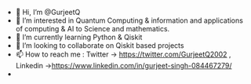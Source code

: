 - 👋 Hi, I’m @GurjeetQ
- 👀 I’m interested in Quantum Computing & information and applications of computing & AI to Science and mathematics.
- 🌱 I’m currently learning Python & Qiskit
- 💞️ I’m looking to collaborate on Qiskit based projects
- 📫 How to reach me : Twitter -> https://twitter.com/GurjeetQ2002 , Linkedin ->https://www.linkedin.com/in/gurjeet-singh-084467279/
- 

<!---
GurjeetQ/GurjeetQ is a ✨ special ✨ repository because its `README.md` (this file) appears on your GitHub profile.
You can click the Preview link to take a look at your changes.
--->
